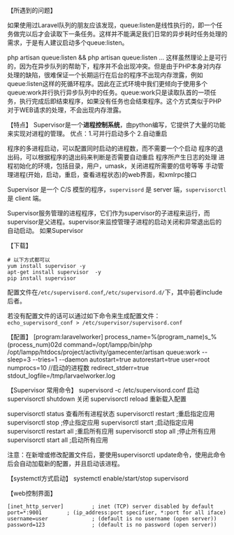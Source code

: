 【所遇到的问题】

如果使用过Laravel队列的朋友应该发现，queue:listen是线性执行的，即一个任务做完以后才会读取下一条任务。这样并不能满足我们日常的异步耗时任务处理的需求，于是有人建议启动多个queue:listen。

php artisan queue:listen && php artisan queue:listen ...
这样虽然理论上是可行的，因为在异步队列的帮助下，程序并不会出现冲突。但是由于PHP本身对内存处理的缺陷，很难保证一个长期运行在后台的程序不出现内存泄露，例如queue:listen这样的死循环程序。因此在正式环境中我们更倾向于使用多个queue:work并行执行异步队列中的任务。queue:work只是读取队首的一项任务，执行完成后即结束程序，如果没有任务也会结束程序。这个方式类似于PHP对于WEB请求的处理，不会出现内存泄露。


【特点】
Supervisor是一个**进程控制系统**，由python编写，它提供了大量的功能来实现对进程的管理。
优点：1.可并行启动多个  2.自动重启

程序的多进程启动，可以配置同时启动的进程数，而不需要一个个启动
程序的退出码，可以根据程序的退出码来判断是否需要自动重启
程序所产生日志的处理
进程初始化的环境，包括目录，用户，umask，关闭进程所需要的信号等等
手动管理进程(开始，启动，重启，查看进程状态)的web界面，和xmlrpc接口

Supervisor 是一个 C/S 模型的程序，`supervisord` 是 server 端，`supervisorctl` 是 client 端。

Supervisor服务管理的进程程序，它们作为supervisor的子进程来运行，而supervisor是父进程。supervisor来监控管理子进程的启动关闭和异常退出后的自动启动。
如果Supervisor

【下载】
```
# 以下方式都可以
yum install supervisor -y
apt-get install supervisor  -y
pip install supervisor
```
配置文件在`/etc/supervisord.conf`,`/etc/supervisord.d/`下，其中前者include后者。

若没有配置文件的话可以通过如下命令来生成配置文件：
`echo_supervisord_conf > /etc/supervisor/supervisord.conf`


【配置】
[program:laravelworker]
process_name=%(program_name)s_%(process_num)02d
command=/opt/lampp/bin/php /opt/lampp/htdocs/project/activity/gamecenter/artisan queue:work --sleep=3 --tries=1 --daemon
autostart=true
autorestart=true
user=root
numprocs=10           //启动的进程数
redirect_stderr=true
stdout_logfile=/tmp/larvaelworker.log





【Supervisor 常用命令】
supervisord -c /etc/supervisord.conf    启动
supervisorctl shutdown      关闭
supervisorctl reload        重新载入配置

supervisorctl status  查看所有进程状态
supervisorctl restart <application name> ;重启指定应用
supervisorctl stop <application name> ;停止指定应用
supervisorctl start <application name> ;启动指定应用
supervisorctl restart all ;重启所有应用
supervisorctl stop all ;停止所有应用
supervisorctl start all ;启动所有应用

注意：在新增或修改配置文件后，要使用supervisorctl update命令，使用此命令后会自动加载新的配置，并且启动该进程。



【systemctl方式启动】
systemctl enable/start/stop supervisord


【web控制界面】
```
[inet_http_server]         ; inet (TCP) server disabled by default
port=*:9001        ; (ip_address:port specifier, *:port for all iface)
username=user              ; (default is no username (open server))
password=123               ; (default is no password (open server))
```










